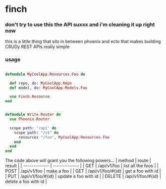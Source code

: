 finch
=====

### don't try to use this the API suxxx and i'm cleaning it up right now

this is a little thing that sits in between phoenix and ecto that makes building CRUDy REST APIs really simple


### usage

```elixir

defmodule MyCoolApp.Resources.Foo do

  def repo, do: MyCoolApp.Repo
  def model, do: MyCoolApp.Models.Foo

  use Finch.Resource
end


defmodule Write.Router do
  use Phoenix.Router

  scope path: "/api" do
    scope path: "/v1" do
      resources "/foo", MyCoolApp.Resources.Foo
    end
  end
end


```

The code above will grant you the following powers...
| method  | route | result |
| ------------- | ------------- |
| GET  | /api/v1/foo  | list all the foos |
| POST  | /api/v1/foo  | make a foo |
| GET  | /api/v1/foo/#{id}  | get a foo with id |
| PUT  | /api/v1/foo/#{id}  | update a foo with id |
| DELETE  | /api/v1/foo/#{id}  | delete a foo with id |
